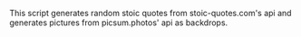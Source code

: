 This script generates random stoic quotes from stoic-quotes.com's api and generates pictures from picsum.photos' api as backdrops.
